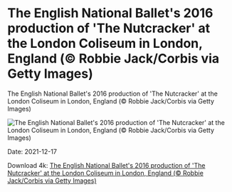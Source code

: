 # The English National Ballet's 2016 production of 'The Nutcracker' at the London Coliseum in London, England (© Robbie Jack/Corbis via Getty Images)

The English National Ballet's 2016 production of 'The Nutcracker' at the London Coliseum in London, England (© Robbie Jack/Corbis via Getty Images)

![The English National Ballet's 2016 production of 'The Nutcracker' at the London Coliseum in London, England (© Robbie Jack/Corbis via Getty Images)](https://bing.com/th?id=OHR.ENBNutcracker_EN-US0826373363_UHD.jpg&w=1024&h=576)

Date: 2021-12-17

Download 4k: [The English National Ballet's 2016 production of 'The Nutcracker' at the London Coliseum in London, England (© Robbie Jack/Corbis via Getty Images)](https://bing.com/th?id=OHR.ENBNutcracker_EN-US0826373363_UHD.jpg)

